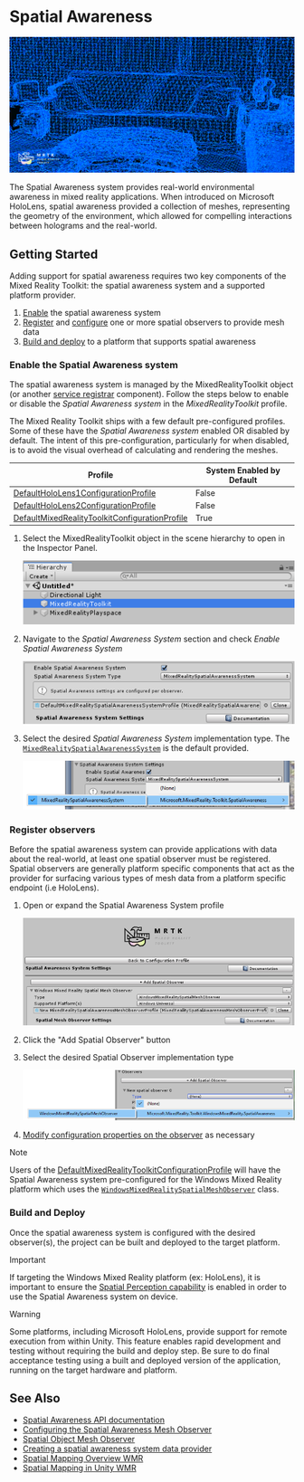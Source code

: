 # Spatial Awareness

![Spatial Awareness](../../Documentation/Images/SpatialAwareness/MRTK_SpatialAwareness_Main.png)

The Spatial Awareness system provides real-world environmental awareness in mixed reality applications. When introduced on Microsoft HoloLens, spatial awareness provided a collection of meshes, representing the geometry of the environment, which allowed for compelling interactions between holograms and the real-world.

## Getting Started

Adding support for spatial awareness requires two key components of the Mixed Reality Toolkit: the spatial awareness system and a supported platform provider.

1. [Enable](#enable-spatial-awareness) the spatial awareness system
2. [Register](#register-observers) and [configure](#configure-observers) one or more spatial observers to provide mesh data
3. [Build and deploy](#build-and-deploy) to a platform that supports spatial awareness

### Enable the Spatial Awareness system

The spatial awareness system is managed by the MixedRealityToolkit object (or another [service registrar](xref:Microsoft.MixedReality.Toolkit.IMixedRealityServiceRegistrar) component). Follow the steps below to enable or disable the *Spatial Awareness system* in the *MixedRealityToolkit* profile.

The Mixed Reality Toolkit ships with a few default pre-configured profiles. Some of these have the *Spatial Awareness system* enabled OR disabled by default. The intent of this pre-configuration, particularly for when disabled, is to avoid the visual overhead of calculating and rendering the meshes.

| Profile | System Enabled by Default |
| --- | --- |
| [DefaultHoloLens1ConfigurationProfile](https://github.com/microsoft/MixedRealityToolkit-Unity/blob/mrtk_development/Assets/MixedRealityToolkit.SDK/Profiles/HoloLens1/DefaultHoloLens1ConfigurationProfile.asset) | False |
| [DefaultHoloLens2ConfigurationProfile](https://github.com/microsoft/MixedRealityToolkit-Unity/blob/mrtk_development/Assets/MixedRealityToolkit.SDK/Profiles/HoloLens2/DefaultHoloLens2ConfigurationProfile.asset) | False |
| [DefaultMixedRealityToolkitConfigurationProfile](https://github.com/microsoft/MixedRealityToolkit-Unity/blob/mrtk_development/Assets/MixedRealityToolkit.SDK/Profiles/DefaultMixedRealityToolkitConfigurationProfile.asset) | True |

1. Select the MixedRealityToolkit object in the scene hierarchy to open in the Inspector Panel.

    ![MRTK Configured Scene Hierarchy](../../Documentation/Images/MRTK_ConfiguredHierarchy.png)

1. Navigate to the *Spatial Awareness System* section and check *Enable Spatial Awareness System*

    ![Enable Spatial Awareness](../../Documentation/Images/SpatialAwareness/MRTKConfig_SpatialAwareness.png)

1. Select the desired *Spatial Awareness System* implementation type. The [`MixedRealitySpatialAwarenessSystem`](xref:Microsoft.MixedReality.Toolkit.SpatialAwareness.MixedRealitySpatialAwarenessSystem) is the default provided.

    ![Select the Spatial Awareness System Implementation](../../Documentation/Images/SpatialAwareness/SpatialAwarenessSelectSystemType.png)

### Register observers

Before the spatial awareness system can provide applications with data about the real-world, at least one spatial observer must be registered. Spatial observers are generally platform specific components that act as the provider for surfacing various types of mesh data from a platform specific endpoint (i.e HoloLens).

1. Open or expand the Spatial Awareness System profile

    ![Spatial Awareness System Profile](../../Documentation/Images/SpatialAwareness/SpatialAwarenessProfile.png)

1. Click the "Add Spatial Observer" button
1. Select the desired Spatial Observer implementation type

    ![Select the Spatial Observer Implementation](../../Documentation/Images/SpatialAwareness/SpatialAwarenessSelectObserver.png)

1. [Modify configuration properties on the observer](ConfiguringSpatialAwarenessMeshObserver.md) as necessary

> [!NOTE]
> Users of the [DefaultMixedRealityToolkitConfigurationProfile](https://github.com/microsoft/MixedRealityToolkit-Unity/blob/mrtk_development/Assets/MixedRealityToolkit.SDK/Profiles/DefaultMixedRealityToolkitConfigurationProfile.asset) will have the Spatial Awareness system pre-configured for the Windows Mixed Reality platform which uses
the [`WindowsMixedRealitySpatialMeshObserver`](xref:Microsoft.MixedReality.Toolkit.WindowsMixedReality.SpatialAwareness.WindowsMixedRealitySpatialMeshObserver) class.

### Build and Deploy

Once the spatial awareness system is configured with the desired observer(s), the project can be built and deployed to the target platform.

> [!IMPORTANT]
> If targeting the Windows Mixed Reality platform (ex: HoloLens), it is important to ensure the [Spatial Perception capability](https://docs.microsoft.com/en-us/windows/mixed-reality/spatial-mapping-in-unity) is enabled in order to use the Spatial Awareness system on device.

> [!WARNING]
> Some platforms, including Microsoft HoloLens, provide support for remote execution from within Unity. This feature enables rapid development and testing without requiring the build and deploy step. Be sure to do final acceptance testing using a built and deployed version of the application, running on the target hardware and platform.

## See Also

- [Spatial Awareness API documentation](xref:Microsoft.MixedReality.Toolkit.SpatialAwareness)
- [Configuring the Spatial Awareness Mesh Observer](ConfiguringSpatialAwarenessMeshObserver.md)
- [Spatial Object Mesh Observer](SpatialObjectMeshObserver.md)
- [Creating a spatial awareness system data provider](CreateDataProvider.md)
- [Spatial Mapping Overview WMR](https://docs.microsoft.com/en-us/windows/mixed-reality/spatial-mapping)
- [Spatial Mapping in Unity WMR](https://docs.microsoft.com/en-us/windows/mixed-reality/spatial-mapping-in-unity)
